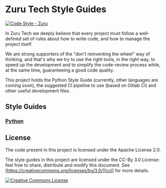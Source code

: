 # Zuru Tech Style Guides

[![Code Style - Zuru](https://img.shields.io/badge/codestyle-zuru-red)](https://github.com/zurutech/styleguide)

In Zuru Tech we deeply believe that every project must follow a well-defined set of rules about how to write code, and how to manage the project itself.

We are strong supporters of the "don't reinventing the wheel" way of thinking, and that's why we try to use the right tools, in the right way, to speed up the development
and to simplify the code-review process while, at the same time, guaranteeing a good code quality.

This project holds the Python Style Guide (currently, other languages are coming soon), the suggested CI pipeline to use (based on Gitlab CI) and other useful development files.

## Style Guides

### [Python](./python.md)

## License

The code present in this project is licensed under the Apache License 2.0.

The style guides in this project are licensed under the CC-By 3.0 License: feel free to share, distribute and modify this document.
See [https://creativecommons.org/licenses/by/3.0/][ccl] for more details.

<a rel="license" href="https://creativecommons.org/licenses/by/3.0/"><img alt="Creative Commons License" style="border-width:0" src="https://i.creativecommons.org/l/by/3.0/88x31.png" /></a>

[ccl]: https://creativecommons.org/licenses/by/3.0/
